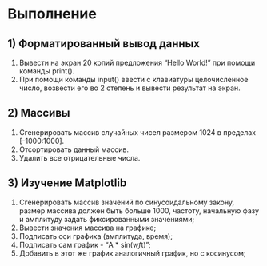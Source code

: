 # Выполнение 
## 1) Форматированный вывод данных
1) Вывести на экран 20 копий предложения “Hello World!” при помощи команды print().
2) При помощи команды input() ввести с клавиатуры целочисленное число, возвести его во 2 степень и вывести результат на экран.

## 2) Массивы
1) Сгенерировать массив случайных чисел размером 1024 в пределах [-1000:1000].
2) Отсортировать данный массив.
3) Удалить все отрицательные числа.

## 3) Изучение Matplotlib
1) Сгенерировать массив значений по синусоидальному закону, размер массива должен быть больше 1000, частоту, начальную фазу и амплитуду задать фиксированными значениями;
2) Вывести значения массива на графике;
3) Подписать оси графика (амплитуда, время);
4) Подписать сам график - “A * sin(w*f*t)”;
5) Добавить в этот же график аналогичный график, но с косинусом;
